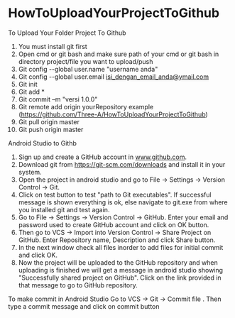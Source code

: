 # HowToUploadYourProjectToGithub
To Upload Your Folder Project To Github

1.  You must install git first
2.  Open cmd or git bash and make sure path of your cmd or git bash in directory project/file you want to upload/push
3.  Git config --global user.name "username anda" 
4.  Git config --global user.email isi_dengan_email_anda@ymail.com 
5.  Git init 
6.  Git add * 
7.  Git commit –m "versi 1.0.0" 
8.  Git remote add origin yourRepository example (https://github.com/Three-A/HowToUploadYourProjectToGithub)
9.  Git pull origin master 
10. Git push origin master 


Android Studio to Githb
1. Sign up and create a GitHub account in www.github.com.
2. Download git from https://git-scm.com/downloads and install it in your system.
3. Open the project in android studio and go to File -> Settings -> Version Control -> Git.
4. Click on test button to test "path to Git executables". If successful message is shown everything is ok, else navigate to git.exe from  where you installed git and test again.
5. Go to File -> Settings -> Version Control -> GitHub. Enter your email and password used to create GitHub account and click on OK button.
6. Then go to VCS -> Import into Version Control -> Share Project on GitHub. Enter Repository name, Description and click Share button.
7. In the next window check all files inorder to add files for initial commit and click OK.
8. Now the project will be uploaded to the GitHub repository and when uploading is finished we will get a message in android studio showing "Successfully shared project on GitHub". Click on the link provided in that message to go to GitHub repository.

To make commit in Android Studio
Go to VCS -> Git -> Commit file . Then type a commit message and click on commit button

